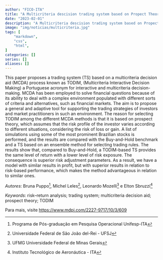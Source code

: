 ```yaml
---
author: "FICO-ITA"
title: "A Multicriteria descision trading system based on Propect Theory: A risk-return analysis of the Todim method"
date: "2023-02-01"
description: "A Multicriteria descision trading system based on Propect Theory: A risk-return analysis of the Todim method."
image: "img/noticias/multicriteria.jpg"
tags: [
    "markdown",
    "css",
    "html",
]
categories: []
series: []
aliases: []
---
```


This paper proposes a trading system (TS) based on a multicriteria decision aid (MCDA) process known as TODIM, (Multicriteria Interactive Decision Making) a Portuguese acronym for interactive and multicriteria decision-making. MCDA has been employed to solve financial questions because of its ability to deal with a complex environment populated with different sorts of criteria and alternatives, such as financial markets. The aim is to propose a general and adaptive tool for supporting the trading strategies of investors and market practitioners in such an environment. The reason for selecting TODIM among the different MCDA methods is that it is based on prospect theory, which assumes that the risk profile of the investor varies according to different situations, considering the risk of loss or gain. A list of simulations using some of the most prominent Brazilian stocks is performed, and the results are compared with the Buy-and-Hold benchmark and a TS based on an ensemble method for selecting trading rules. The results show that, compared to Buy-and-Hold, a TODIM-based TS provides the same level of return with a lower level of risk exposure. The consequence is superior risk adjustment parameters. As a result, we have a model with similar results in profit, but with superior results in relation to risk-based performance, which makes the method advantageous in relation to similar ones.

*Autores*: Bruna Puppo[^1], Michel Leles[^2], Leonardo Mozelli[^3] e Elton Sbruzzi[^4]

[^1]: Programa de Pós-graduação em Pesquisa Operacional Unifesp-ITA
[^2]: Universidade Federal de São João del-Rei - UFSJ
[^3]: UFMG Universidade Federal de Minas Gerais
[^4]: Instituto Tecnológico de Aeronáutica - ITA

*Keywords*: risk–return analysis; trading system; multicriteria decision aid; prospect theory; TODIM

Para mais, visite https://www.mdpi.com/2227-9717/10/3/609
